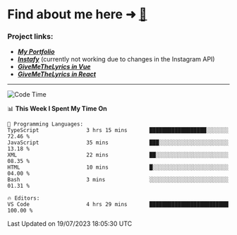 # Find about me here ➜ [🧑](https://pauabella.dev)

### Project links:
- ***[My Portfolio](https://pauabella.dev)***
- ***[Instafy](https://instafy.me)*** (currently not working due to changes in the Instagram API)
- ***[GiveMeTheLyrics in Vue](https://lyrics.pauabella.dev)***
- ***[GiveMeTheLyrics in React](https://pauabella.dev/GiveMeTheLyrics)***

---
<!--START_SECTION:waka-->
![Code Time](http://img.shields.io/badge/Code%20Time-2%2C312%20hrs%2056%20mins-blue)

📊 **This Week I Spent My Time On** 

```text
💬 Programming Languages: 
TypeScript               3 hrs 15 mins       ██████████████████░░░░░░░   72.46 % 
JavaScript               35 mins             ███░░░░░░░░░░░░░░░░░░░░░░   13.18 % 
XML                      22 mins             ██░░░░░░░░░░░░░░░░░░░░░░░   08.35 % 
HTML                     10 mins             █░░░░░░░░░░░░░░░░░░░░░░░░   04.00 % 
Bash                     3 mins              ░░░░░░░░░░░░░░░░░░░░░░░░░   01.31 % 

🔥 Editors: 
VS Code                  4 hrs 29 mins       █████████████████████████   100.00 % 
```


 Last Updated on 19/07/2023 18:05:30 UTC
<!--END_SECTION:waka-->
